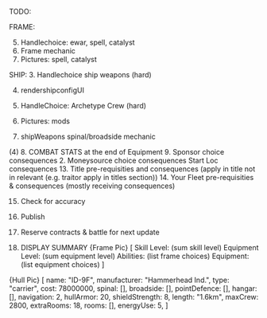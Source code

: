 TODO:

FRAME:

5. Handlechoice: ewar, spell, catalyst
6. Frame mechanic
7. Pictures: spell, catalyst

SHIP: 3. Handlechoice ship weapons (hard)

4. rendershipconfigUI

5. HandleChoice: Archetype Crew (hard)

6. Pictures: mods

7. shipWeapons spinal/broadside mechanic

(4) 8. COMBAT STATS at the end of Equipment 9. Sponsor choice consequences 2. Moneysource choice consequences Start Loc consequences 13. Title pre-requisities and consequences (apply in title not in relevant (e.g. traitor apply in titles section)) 14. Your Fleet pre-requisities & consequences (mostly receiving consequences)

15. Check for accuracy

16. Publish

17. Reserve contracts & battle for next update

18. DISPLAY SUMMARY
    {Frame Pic} [
    Skill Level: (sum skill level)
    Equipment Level: (sum equipment level)
    Abilities: (list frame choices)
    Equipment: (list equipment choices)
    ]

{Hull Pic} [
name: "ID-9F",
manufacturer: "Hammerhead Ind.",
type: "carrier",
cost: 78000000,
spinal: [],
broadside: [],
pointDefence: [],
hangar: [],
navigation: 2,
hullArmor: 20,
shieldStrength: 8,
length: "1.6km",
maxCrew: 2800,
extraRooms: 18,
rooms: [],
energyUse: 5,
]
